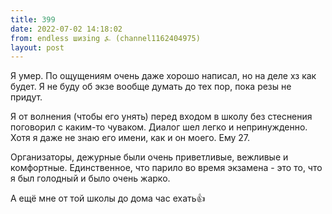 ```yaml
---
title: 399
date: 2022-07-02 14:18:02
from: endless шизing ⍼ (channel1162404975)
layout: post
---
```


Я умер. По ощущениям очень даже хорошо написал, но на деле хз как будет. Я не буду об экзе вообще думать до тех пор, пока резы не придут.

Я от волнения (чтобы его унять) перед входом в школу без стеснения поговорил с каким-то чуваком. Диалог шел легко и непринужденно. Хотя я даже не знаю его имени, как и он моего. Ему 27.

Организаторы, дежурные были очень приветливые, вежливые и комфортные. Единственное, что парило во время экзамена - это то, что я был голодный и было очень жарко.

А ещё мне от той школы до дома час ехать👍
